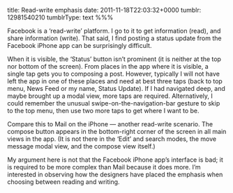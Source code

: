 title: Read-write emphasis
date: 2011-11-18T22:03:32+0000
tumblr: 12981540210
tumblrType: text
%%%

Facebook is a ‘read-write’ platform. I go to it to get information (read), and share information (write). That said, I find posting a status update from the Facebook iPhone app can be surprisingly difficult. 

When it is visible, the ‘Status’ button isn’t prominent (it is neither at the top nor bottom of the screen). From places in the app where it is visible, a single tap gets you to composing a post. However, typically I will not have left the app in one of these places and need at best three taps (back to top menu, News Feed or my name, Status Update). If I had navigated deep, and maybe brought up a modal view, more taps are required. Alternatively, I could remember the unusual swipe-on-the-navigation-bar gesture to skip to the top menu, then use two more taps to get where I want to be. 

Compare this to Mail on the iPhone — another read-write scenario. The compose button appears in the bottom-right corner of the screen in all main views in the app. (It is not there in the ‘Edit’ and search modes, the move message modal view, and the compose view itself.)

My argument here is not that the Facebook iPhone app’s interface is bad; it is required to be more complex than Mail because it does more. I’m interested in observing how the designers have placed the emphasis when choosing between reading and writing. 
